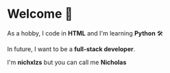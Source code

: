 # Welcome 👋

As a hobby, I code in **HTML** and I'm learning **Python** 🛠

In future, I want to be a **full-stack developer**.

I'm **nichxlzs** but you can call me **Nicholas**


